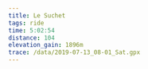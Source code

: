 ```yaml
---
title: Le Suchet
tags: ride
time: 5:02:54
distance: 104
elevation_gain: 1896m
trace: /data/2019-07-13_08-01_Sat.gpx
---
```


